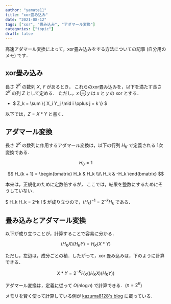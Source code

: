 ```yaml
---
author: "yamate11"
title: "xor畳み込み"
date: "2021-08-12"
tags: ["xor", "畳み込み", "アダマール変換"]
categories: ["topic"]
draft: false
---
```


高速アダマール変換によって，xor畳み込みをする方法についての記事 (自分用のメモ) です．


## xor畳み込み

長さ $2^K$ の数列 $X$, $Y$ があるとき，
これらのxor畳み込みを，以下を満たす長さ $2^K$ の列 $Z$ として定める．
ただし，$x \oplus y$ は $x$ と $y$ の xor とする．

* $ Z_k = \sum \\{ X_i Y_j \mid i \oplus j = k \\} $

以下では，$Z = X * Y$ と書く．

## アダマール変換

長さ $2^K$ の数列に作用するアダマール変換は，以下の行列 $H_K$ で定義される
1次変換である．

$$
H_0 = 1
$$

$$
H_{k + 1} = \begin{bmatrix}
H_k & H_k \\\\
H_k & -H_k
\end{bmatrix}
$$

本来は，正規化のために定数倍するが，
ここでは，結果を整数にするためにそうしていない．

$ H_k H_k = 2^k I $ が成り立つので，$(H_k)^{-1} = 2^{-k} H_k$ である．

## 畳み込みとアダマール変換

以下が成り立つことが，計算することで容易に分かる．

$$ (H_K X) (H_K Y) = H_K (X * Y) $$

ただし，左辺は，成分ごとの積．したがって，xor 畳み込みは，下のように計算できる．

$$ X * Y = 2^{-K} H_K ((H_K X) (H_K Y)) $$

アダマール変換は，定義に従って $O(n \log n)$ で計算できる．($n = 2^K$)

メモリを賢く使って計算している例が 
[kazuma8128's blog](https://kazuma8128.hatenablog.com/entry/2018/05/31/144519)
に載っている．


